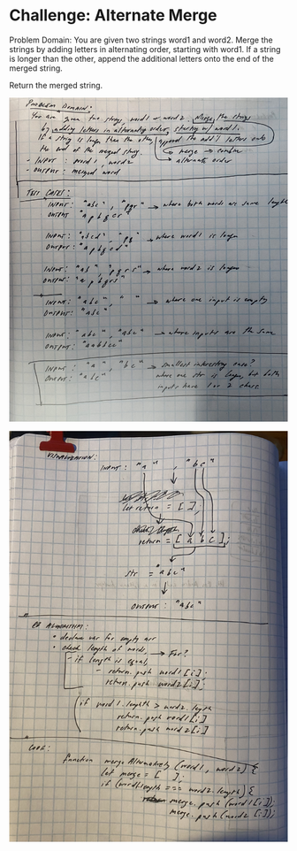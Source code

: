 # Challenge: Alternate Merge

Problem Domain: You are given two strings word1 and word2. Merge the strings by adding letters in alternating order, starting with word1. If a string is longer than the other, append the additional letters onto the end of the merged string.

Return the merged string.

![Problem Domain, Test Cases](../images/STR-alternate-merge1.png)

![Visualization, Algorithm, Code](../images/STR-alternate-merge2.png)